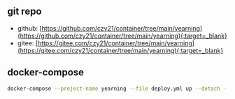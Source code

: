 ## git repo
  - github: [https://github.com/czy21/container/tree/main/yearning](https://github.com/czy21/container/tree/main/yearning){:target=_blank}
  - gitee: [https://gitee.com/czy21/container/tree/main/yearning](https://gitee.com/czy21/container/tree/main/yearning){:target=_blank}
## docker-compose
```bash
docker-compose --project-name yearning --file deploy.yml up --detach --remove-orphans
```